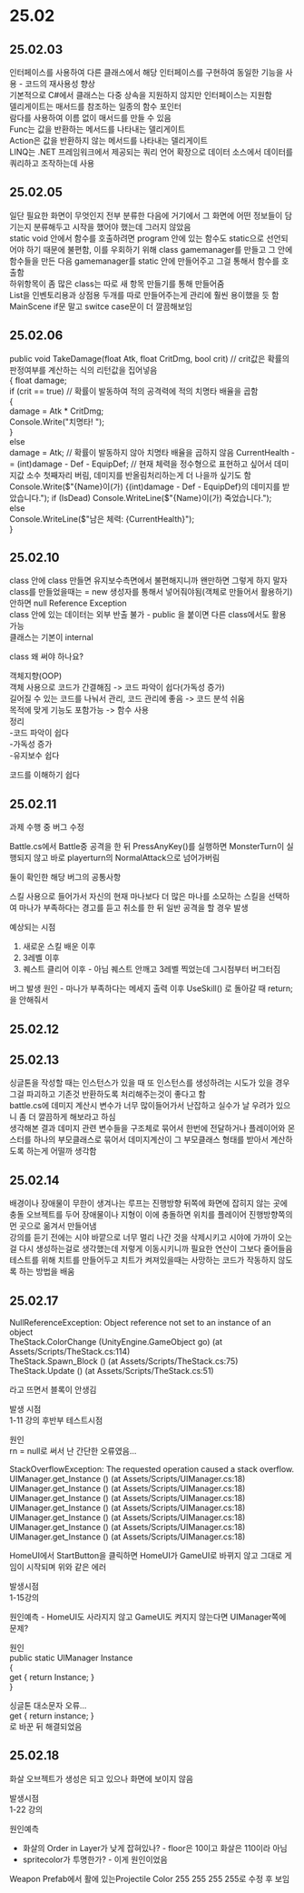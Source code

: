 # 25.02

## 25.02.03
인터페이스를 사용하여 다른 클래스에서 해당 인터페이스를 구현하여 동일한 기능을 사용 - 코드의 재사용성 향상  
기본적으로 C#에서 클래스는 다중 상속을 지원하지 않지만 인터페이스는 지원함  
델리게이트는 매서드를 참조하는 일종의 함수 포인터  
람다를 사용하여 이름 없이 매서드를 만들 수 있음  
Func는 값을 반환하는 메서드를 나타내는 델리게이트  
Action은 값을 반환하지 않는 메서드를 나타내는 델리게이트  
LINQ는 .NET 프레임워크에서 제공되는 쿼리 언어 확장으로 데이터 소스에서 데이터를 쿼리하고 조작하는데 사용

## 25.02.05
일단 필요한 화면이 무엇인지 전부 분류한 다음에 거기에서 그 화면에 어떤 정보들이 담기는지 분류해두고 시작을 했어야 했는데 그러지 않았음  
static void 안에서 함수를 호출하려면 program 안에 있는 함수도 static으로 선언되어야 하기 때문에 불편함, 이를 우회하기 위해 class gamemanager를 만들고 그 안에 함수들을 만든 다음 gamemanager를 static 안에 만들어주고 그걸 통해서 함수를 호출함  
하위항목이 좀 많은 class는 따로 새 항목 만들기를 통해 만들어줌  
List<Item>을 인벤토리용과 상점용 두개를 따로 만들어주는게 관리에 훨씬 용이했을 듯 함  
MainScene if문 말고 switce case문이 더 깔끔해보임

## 25.02.06
public void TakeDamage(float Atk, float CritDmg, bool crit)      //  crit값은 확률의 판정여부를 계산하는 식의 리턴값을 집어넣음  
{
    float damage;  
    if (crit == true)  // 확률이 발동하여 적의 공격력에 적의 치명타 배율을 곱함  
    {  
        damage = Atk * CritDmg;  
        Console.Write("치명타! ");  
    }  
    else  
        damage = Atk;  // 확률이 발동하지 않아 치명타 배율을 곱하지 않음
    CurrentHealth -= (int)damage - Def - EquipDef;      //  현재 체력을 정수형으로 표현하고 싶어서 데미지값 소수 첫째자리 버림, 데미지를 반올림처리하는게 더 나을까 싶기도 함
    Console.Write($"{Name}이(가) {(int)damage - Def - EquipDef}의 데미지를 받았습니다.");  
    if (IsDead)  
        Console.WriteLine($"{Name}이(가) 죽었습니다.");  
    else  
        Console.WriteLine($"남은 체력: {CurrentHealth}");  
}  

## 25.02.10
class 안에 class 만들면 유지보수측면에서 불편해지니까 왠만하면 그렇게 하지 말자  
class를 만들었을때는 = new 생성자를 통해서 넣어줘야됨(객체로 만들어서 활용하기) 안하면 null Reference Exception  
class 안에 있는 데이터는 외부 반출 불가 - public 을 붙이면 다른 class에서도 활용 가능  
클래스는 기본이 internal  
  
class 왜 써야 하나요?  
  
객체지향(OOP)  
객체 사용으로 코드가 간결해짐 -> 코드 파악이 쉽다(가독성 증가)  
길어질 수 있는 코드를 나눠서 관리, 코드 관리에 좋음 -> 코드 분석 쉬움  
목적에 맞게 기능도 포함가능 -> 함수 사용  
정리  
-코드 파악이 쉽다  
-가독성 증가  
-유지보수 쉽다  
  
코드를 이해하기 쉽다  

## 25.02.11
과제 수행 중 버그 수정  
  
Battle.cs에서 Battle중 공격을 한 뒤 PressAnyKey()를 실행하면 MonsterTurn이 실행되지 않고 바로 playerturn의 NormalAttack으로 넘어가버림  
  
둘이 확인한 해당 버그의 공통사항  
  
스킬 사용으로 들어가서 자신의 현재 마나보다 더 많은 마나를 소모하는 스킬을 선택하여 마나가 부족하다는 경고를 듣고 취소를 한 뒤 일반 공격을 할 경우 발생  

예상되는 시점  
1. 새로운 스킬 배운 이후  
2. 3레벨 이후  
3. 퀘스트 클리어 이후 - 아님 퀘스트 안깨고 3레벨 찍었는데 그시점부터 버그터짐  
  
버그 발생 원인 - 마나가 부족하다는 메세지 출력 이후 UseSkill() 로 돌아갈 때 return; 을 안해줘서  

## 25.02.12


## 25.02.13
싱글톤을 작성할 때는 인스턴스가 있을 때 또 인스턴스를 생성하려는 시도가 있을 경우 그걸 파괴하고 기존것 반환하도록 처리해주는것이 좋다고 함  
battle.cs에 데미지 계산시 변수가 너무 많이들어가서 난잡하고 실수가 날 우려가 있으니 좀 더 깔끔하게 해보라고 하심  
생각해본 결과 데미지 관련 변수들을 구조체로 묶어서 한번에 전달하거나 플레이어와 몬스터를 하나의 부모클래스로 묶어서 데미지계산이 그 부모클래스 형태를 받아서 계산하도록 하는게 어떨까 생각함  

## 25.02.14
배경이나 장애물이 무한이 생겨나는 루프는 진행방향 뒤쪽에 화면에 잡히지 않는 곳에 충돌 오브젝트를 두어 장애물이나 지형이 이에 충돌하면 위치를 플레이어 진행방향쪽의 먼 곳으로 옮겨서 만들어냄  
강의를 듣기 전에는 시야 바깥으로 너무 멀리 나간 것을 삭제시키고 시야에 가까이 오는걸 다시 생성하는걸로 생각했는데 저렇게 이동시키니까 필요한 연산이 그보다 줄어들음  
테스트를 위해 치트를 만들어두고 치트가 켜져있을때는 사망하는 코드가 작동하지 않도록 하는 방법을 배움  

## 25.02.17
NullReferenceException: Object reference not set to an instance of an object  
TheStack.ColorChange (UnityEngine.GameObject go) (at Assets/Scripts/TheStack.cs:114)  
TheStack.Spawn_Block () (at Assets/Scripts/TheStack.cs:75)  
TheStack.Update () (at Assets/Scripts/TheStack.cs:51)  
  
라고 뜨면서 블록이 안생김  
  
발생 시점  
1-11 강의 후반부 테스트시점  
  
원인  
rn = null로 써서 난 간단한 오류였음...  

StackOverflowException: The requested operation caused a stack overflow.  
UIManager.get_Instance () (at Assets/Scripts/UIManager.cs:18)  
UIManager.get_Instance () (at Assets/Scripts/UIManager.cs:18)  
UIManager.get_Instance () (at Assets/Scripts/UIManager.cs:18)  
UIManager.get_Instance () (at Assets/Scripts/UIManager.cs:18)  
UIManager.get_Instance () (at Assets/Scripts/UIManager.cs:18)  
UIManager.get_Instance () (at Assets/Scripts/UIManager.cs:18)  
UIManager.get_Instance () (at Assets/Scripts/UIManager.cs:18)  

HomeUI에서 StartButton을 클릭하면 HomeUI가 GameUI로 바뀌지 않고 그대로 게임이 시작되며 위와 같은 에러  

발생시점  
1-15강의  

원인예측 - HomeUI도 사라지지 않고 GameUI도 켜지지 않는다면 UIManager쪽에 문제?  


원인  
public static UIManager Instance  
{  
    get { return Instance; }  
}  
  
싱글톤 대소문자 오류...  
get { return instance; }  
로 바꾼 뒤 해결되었음  

## 25.02.18
화살 오브젝트가 생성은 되고 있으나 화면에 보이지 않음  

발생시점  
1-22 강의  

원인예측  
- 화살의 Order in Layer가 낮게 잡혀있나? - floor은 10이고 화살은 110이라 아님  
- spritecolor가 투명한가? - 이게 원인이었음
  
Weapon Prefab에서 활에 있는Projectile Color 255 255 255 255로 수정 후 보임
